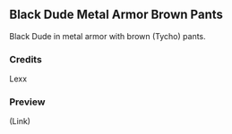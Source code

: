 Black Dude Metal Armor Brown Pants
--------------------------

Black Dude in metal armor with brown (Tycho) pants.

### Credits
Lexx

### Preview
(Link)